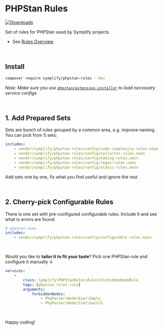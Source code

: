 # PHPStan Rules

[![Downloads](https://img.shields.io/packagist/dt/symplify/phpstan-rules.svg?style=flat-square)](https://packagist.org/packages/symplify/phpstan-rules/stats)

Set of rules for PHPStan used by Symplify projects

- See [Rules Overview](docs/rules_overview.md)

<br>

## Install

```bash
composer require symplify/phpstan-rules --dev
```

*Note: Make sure you use [`phpstan/extension-installer`](https://github.com/phpstan/extension-installer) to load necessary service configs.*

<br>

## 1. Add Prepared Sets

Sets are bunch of rules grouped by a common area, e.g. improve naming. You can pick from 5 sets:

```yaml
includes:
    - vendor/symplify/phpstan-rules/config/code-complexity-rules.neon
    - vendor/symplify/phpstan-rules/config/collector-rules.neon
    - vendor/symplify/phpstan-rules/config/naming-rules.neon
    - vendor/symplify/phpstan-rules/config/regex-rules.neon
    - vendor/symplify/phpstan-rules/config/static-rules.neon
```

Add sets one by one, fix what you find useful and ignore the rest.

<br>

## 2. Cherry-pick Configurable Rules

There is one set with pre-configured configurable rules. Include it and see what is errors are found:

```yaml
# phpstan.neon
includes:
    - vendor/symplify/phpstan-rules/config/configurable-rules.neon
```

<br>

Would you like to **tailor it to fit your taste**? Pick one PHPStan rule and configure it manually ↓

```yaml
services:
    -
        class: Symplify\PHPStanRules\Rules\ForbiddenNodeRule
        tags: [phpstan.rules.rule]
        arguments:
            forbiddenNodes:
                - PhpParser\Node\Expr\Empty_
                - PhpParser\Node\Stmt\Switch_
```

<br>

Happy coding!
